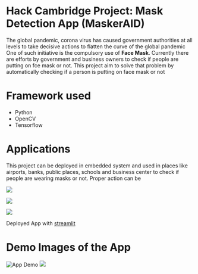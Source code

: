 # Hack Cambridge Project: Mask Detection App (MaskerAID)
The global pandemic, corona virus has caused government authorities at all levels to take decisive actions to flatten the curve of the global pandemic
One of such initiative is the compulsory use of **Face Mask**. Currently there are efforts by government and business owners to check if people are putting on fce mask or not.
This project aim to solve that problem by automatically checking if a person is putting on face mask or not

# Framework used
- Python
- OpenCV
- Tensorflow

# Applications
This project can be deployed in embedded system and used in places like airports, banks, public places, schools and business center to check if people are wearing masks or not. Proper action can be 

![](detect_mask_images_output1.png)

![](detect_mask_images_output2.png)

![](detect_mask_images_output3.png)

Deployed App with [streamlit](https://www.streamlit.io/)

# Demo Images of the App
![App Demo](app_ui.png)
![](app_ui_2.png)
